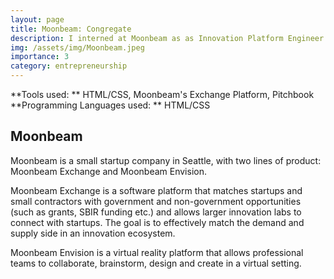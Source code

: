 ```yaml
---
layout: page
title: Moonbeam: Congregate 
description: I interned at Moonbeam as as Innovation Platform Engineer
img: /assets/img/Moonbeam.jpeg
importance: 3
category: entrepreneurship
---
```


**Tools used: ** HTML/CSS, Moonbeam's Exchange Platform, Pitchbook
**Programming Languages used: ** HTML/CSS

## Moonbeam

Moonbeam is a small startup company in Seattle, with two lines of product: Moonbeam Exchange and Moonbeam Envision. 

Moonbeam Exchange is a software platform that matches startups and small contractors with government and non-government opportunities (such as grants, SBIR funding etc.) and allows larger innovation labs to connect with startups. The goal is to effectively match the demand and supply side in an innovation ecosystem. 

Moonbeam Envision is a virtual reality platform that allows professional teams to collaborate, brainstorm, design and create in a virtual setting. 
